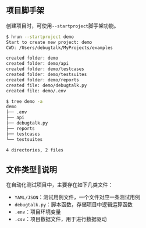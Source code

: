 
## 项目脚手架

创建项目时，可使用`--startproject`脚手架功能。

```bash
$ hrun --startproject demo
Start to create new project: demo
CWD: /Users/debugtalk/MyProjects/examples

created folder: demo
created folder: demo/api
created folder: demo/testcases
created folder: demo/testsuites
created folder: demo/reports
created file: demo/debugtalk.py
created file: demo/.env

$ tree demo -a
demo
├── .env
├── api
├── debugtalk.py
├── reports
├── testcases
└── testsuites

4 directories, 2 files
```

## 文件类型说明

在自动化测试项目中，主要存在如下几类文件：

- `YAML/JSON`：测试用例文件，一个文件对应一条测试用例
- `debugtalk.py`：脚本函数，存储项目中逻辑运算函数
- `.env`：项目环境变量
- `.csv`：项目数据文件，用于进行数据驱动
